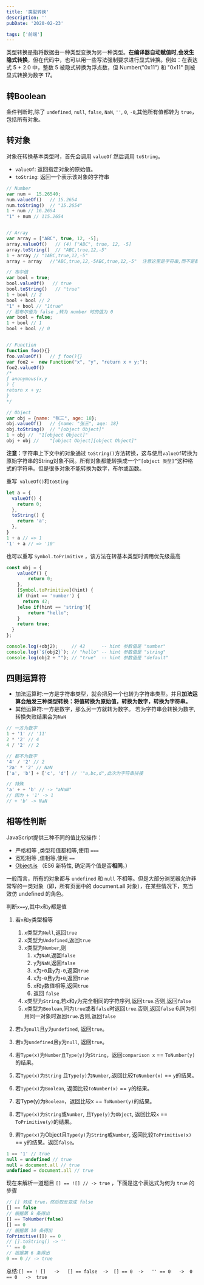```yaml
---
title: '类型转换'
description: ''
pubDate: '2020-02-23'

tags: ['前端']
---
```




类型转换是指将数据由一种类型变换为另一种类型。**在编译器自动赋值时,会发生隐式转换**，但在代码中，也可以用一些写法强制要求进行显式转换。例如：在表达式 5 + 2.0 中，整数 5 被隐式转换为浮点数，但 Number("0x11") 和 "0x11" 则被显式转换为数字 17。

## 转Boolean
条件判断时,除了 `undefined`, `null`, `false`, `NaN`, `''`, `0`, `-0`,其他所有值都转为 `true`，包括所有对象。

## 转对象
对象在转换基本类型时，首先会调用 `valueOf` 然后调用 `toString`。
- `valueOf`:  返回指定对象的原始值。
- `toString`: 返回一个表示该对象的字符串

```js
// Number
var num =  15.26540;
num.valueOf()   // 15.2654
num.toString()  // "15.2654"
1 + num // 16.2654
"1" + num // 115.2654


// Array
var array = ["ABC", true, 12, -5];
array.valueOf()   // (4) ["ABC", true, 12, -5]
array.toString()  // "ABC,true,12,-5"
1 + array // "1ABC,true,12,-5"
array + array   //"ABC,true,12,-5ABC,true,12,-5"  注意这里是字符串,而不是数组

// 布尔值
var bool = true;
bool.valueOf()   // true
bool.toString()   // "true"
1 + bool // 2
bool + bool // 2
"1" + bool // "1true"
// 若布尔值为 false ,转为 number 时的值为 0
var bool = false;
1 + bool // 1
bool + bool // 0


// Function
function foo(){}
foo.valueOf()   // ƒ foo(){}
var foo2 =  new Function("x", "y", "return x + y;");
foo2.valueOf()
/*
ƒ anonymous(x,y
) {
return x + y;
}
*/

// Object
var obj = {name: "张三", age: 18};
obj.valueOf()   // {name: "张三", age: 18}
obj.toString()  // "[object Object]"
1 + obj //  "1[object Object]"
obj + obj //    "[object Object][object Object]"

```
**注意**：字符串上下文中的对象通过 `toString()`方法转换，这与使用`valueOf`转换为原始字符串的String对象不同。所有对象都能转换成一个`“[object 类型]”`这种格式的字符串。但是很多对象不能转换为数字，布尔或函数。

重写` valueOf()`和`toSting`
```js
let a = {
  valueOf() {
    return 0;
  },
  toString() {
    return 'a';
  },
}
1 + a // => 1
'1' + a // => '10'
```
也可以重写 `Symbol.toPrimitive` ，该方法在转基本类型时调用优先级最高
```js
const obj = {
    valueOf() {
        return 0;
    },
    [Symbol.toPrimitive](hint) {
    if (hint == 'number') {
      return 42;
    }else if(hint == 'string'){
        return "hello";
    }
    return true;
  }
};

console.log(+obj2);     // 42      -- hint 参数值是 "number"
console.log(`${obj2}`); // "hello" -- hint 参数值是 "string"
console.log(obj2 + ""); // "true"  -- hint 参数值是 "default"

```

## 四则运算符
- 加法运算时:一方是字符串类型，就会把另一个也转为字符串类型。并且**加法运算会触发三种类型转换：将值转换为原始值，转换为数字，转换为字符串。**
- 其他运算符:一方是数字，那么另一方就转为数字。
若为字符串会转换为数字,转换失败结果会为`NaN`
```js
// 一方为数字
1 + '1' // '11'
2 * '2' // 4
4 / '2' // 2

// 都不为数字
'4' / '2' // 2
'2a' * '2' // NaN
['a', 'b'] + ['c', 'd'] // '"a,bc,d",此次为字符串拼接

// 特殊
'a' + + 'b' // -> "aNaN"
// 因为 + '1' -> 1
// + 'b' -> NaN
```

## 相等性判断
JavaScript提供三种不同的值比较操作：

- 严格相等 ,类型和值都相等,使用 `=== `
- 宽松相等 ,值相等,使用 `==`
-  [Object.is](https://developer.mozilla.org/en-US/docs/Web/JavaScript/Reference/Global_Objects/Object/is) （ES6 新特性, 确定两个值是否**相同**。）

一般而言，所有的对象都与 `undefined` 和 `null` 不相等。但是大部分浏览器允许非常窄的一类对象（即，所有页面中的 document.all 对象），在某些情况下，充当效仿 undefined 的角色。

判断`x==y`,其中`x`和`y`都是值
1. 若`x`和`y`类型相等
    1. `x`类型为`Null`,返回`true`
    2. `x`类型为`Undefined`,返回`true`
    3. `x`类型为`Number`,则
        1. `x`为`NaN`,返回`false`
        2. `y`为`NaN`,返回`false`
        3. `x`为`+0`且`y`为`-0`,返回`true`
        4. `x`为`-0`且`y`为`+0`,返回`true`
        5. `x`和`y`数值相等,返回`true`
        6. 返回 `false`
    4. `x`类型为`String`,若`x`和`y`为完全相同的字符序列,返回`true`.否则,返回`false`
    5. `x`类型为`Boolean`,同为`true`或者`false`时返回`true`.否则,返回`false`
    6.同为引用同一对象时返回`true`.否则,返回`false`

2. 若`x`为`null`且y为`undefined`, 返回`true`。
3. 若`x`为`undefined`且y为`null`, 返回`true`。
4. 若`Type(x)`为`Number且Type(y)`为`String`，返回`comparison x` == `ToNumber(y)`的结果。
5. 若`Type(x)`为`String` 且`Type(y)`为`Number`,.返回比较`ToNumber(x)` == `y`的结果。
6. 若`Type(x)`为`Boolean`, 返回比较`ToNumber(x)` == y的结果。
7. 若Type(y)为`Boolean`，返回比较x == `ToNumber(y)`的结果。
8. 若`Type(x)`为`String`或`Number`, 且`Type(y)`为`Object`, 返回比较`x` == `ToPrimitive(y)`的结果。
9. 若`Type(x)`为Object且`Type(y)`为`String`或`Number`, 返回比较`ToPrimitive(x)` == `y`的结果。返回`false`。

```js
1 == '1' // true
null = undefined // true
null = document.all // true
undefined = document.all // true
```

现在来解析一道题目 `[] == ![] // -> true` ，下面是这个表达式为何为 `true` 的步骤
```js
// [] 转成 true，然后取反变成 false
[] == false
// 根据第 8 条得出
[] == ToNumber(false)
[] == 0
// 根据第 10 条得出
ToPrimitive([]) == 0
// [].toString() -> ''
'' == 0
// 根据第 6 条得出
0 == 0 // -> true
```
总结:`[] == ! []   ->   [] == false  ->  [] == 0  ->   '' == 0   ->  0 == 0   ->  true`
